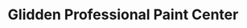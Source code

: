---
title: "Glidden Professional Paint Center"
url: /escondido/glidden-professional-paint-center/
shop: paint
---